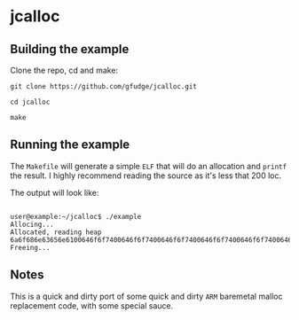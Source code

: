 # jcalloc

## Building the example
Clone the repo, cd and make:

`git clone https://github.com/gfudge/jcalloc.git`

`cd jcalloc`

`make`

## Running the example

The `Makefile` will generate a simple `ELF` that will do an allocation and `printf` the result. I highly recommend reading the source as it's less that 200 loc.

The output will look like: 

<pre><code>
user@example:~/jcalloc$ ./example 
Allocing...
Allocated, reading heap
6a6f686e63656e6100646f6f7400646f6f7400646f6f7400646f6f7400646f6f7400646f6f7400646f6f7400646f6f7400646f6f7400646f6f7400646f6f7400
Freeing...
</code></pre>

## Notes
This is a quick and dirty port of some quick and dirty `ARM` baremetal malloc replacement code, with some special sauce.
